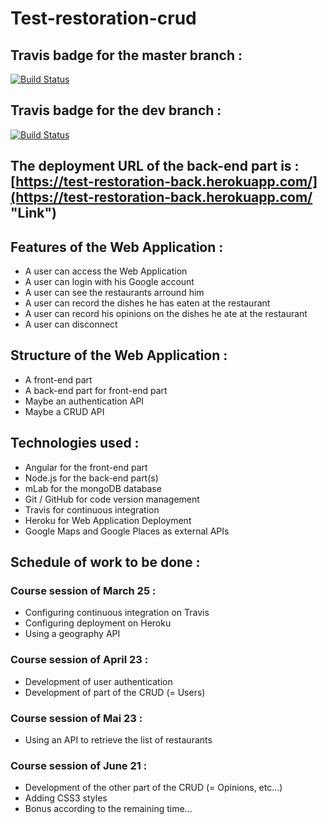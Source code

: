 # Test-restoration-crud

## Travis badge for the master branch :

[![Build Status](https://travis-ci.org/BeguinMattis/Test-restoration-crud.svg?branch=master)](https://travis-ci.org/BeguinMattis/Test-restoration-crud)

## Travis badge for the dev branch :

[![Build Status](https://travis-ci.org/BeguinMattis/Test-restoration-crud.svg?branch=dev)](https://travis-ci.org/BeguinMattis/Test-restoration-crud)

## The deployment URL of the back-end part is : [https://test-restoration-back.herokuapp.com/](https://test-restoration-back.herokuapp.com/ "Link")

## Features of the Web Application :

- A user can access the Web Application
- A user can login with his Google account
- A user can see the restaurants arround him
- A user can record the dishes he has eaten at the restaurant
- A user can record his opinions on the dishes he ate at the restaurant
- A user can disconnect

## Structure of the Web Application :

- A front-end part
- A back-end part for front-end part
- Maybe an authentication API
- Maybe a CRUD API

## Technologies used :

- Angular for the front-end part
- Node.js for the back-end part(s)
- mLab for the mongoDB database
- Git / GitHub for code version management
- Travis for continuous integration
- Heroku for Web Application Deployment
- Google Maps and Google Places as external APIs

## Schedule of work to be done :

### Course session of March 25 :

- Configuring continuous integration on Travis
- Configuring deployment on Heroku
- Using a geography API

### Course session of April 23 :

- Development of user authentication
- Development of part of the CRUD (= Users)

### Course session of Mai 23 :

- Using an API to retrieve the list of restaurants

### Course session of June 21 :

- Development of the other part of the CRUD (= Opinions, etc...)
- Adding CSS3 styles
- Bonus according to the remaining time...
